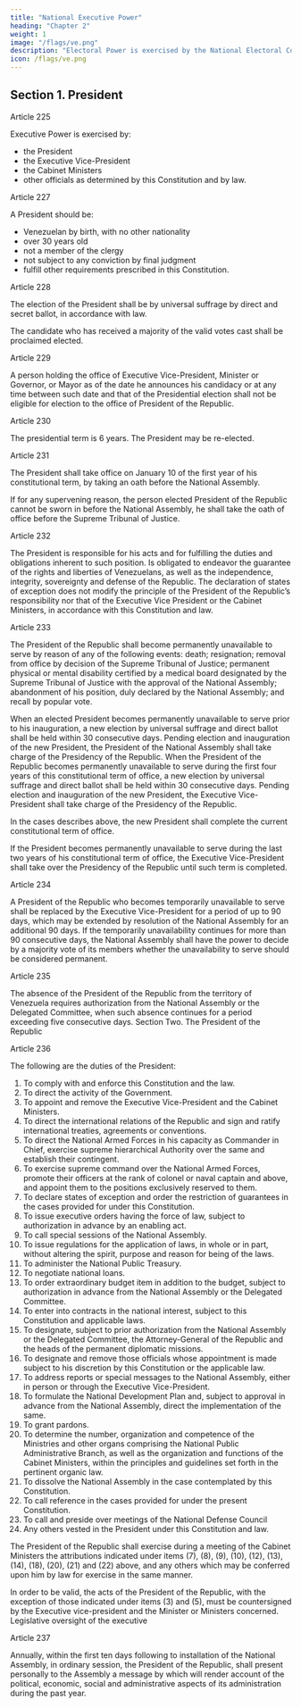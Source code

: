 ```yaml
---
title: "National Executive Power"
heading: "Chapter 2"
weight: 1
image: "/flags/ve.png"
description: "Electoral Power is exercised by the National Electoral Council as governing body, and by the latter’s subordinate organs"
icon: /flags/ve.png
---
```




## Section 1. President

Article 225

Executive Power is exercised by:
- the President
- the Executive Vice-President
- the Cabinet Ministers 
- other officials as determined by this Constitution and by law.


<!-- Article 226

The President of the Republic is the Head of State and of the National Executive, in
which latter capacity he directs the action of the government. -->


Article 227

A President should be:
- Venezuelan by birth, with no other nationality
- over 30 years old
- not a member of the clergy
- not subject to any conviction by final judgment
- fulfill other requirements prescribed in this Constitution.


Article 228

The election of the President shall be by universal suffrage by direct and secret ballot, in accordance with law. 

The candidate who has received a majority of the valid votes cast shall be proclaimed elected.


Article 229

A person holding the office of Executive Vice-President, Minister or Governor, or Mayor as of the date he announces his candidacy or at any time between such date and that of the Presidential election shall not be eligible for election to the office of President of the Republic.


Article 230

The presidential term is 6 years. The President may be re-elected.


Article 231

The President shall take office on January 10 of the first year of his constitutional term, by taking an oath before the National Assembly. 

If for any supervening reason, the person elected President of the Republic cannot be sworn in before the National Assembly, he shall take the oath of office before the Supreme Tribunal of Justice.


Article 232

The President is responsible for his acts and for fulfilling the duties and obligations inherent to such position.
Is obligated to endeavor the guarantee of the rights and liberties of Venezuelans, as well
as the independence, integrity, sovereignty and defense of the Republic. The declaration
of states of exception does not modify the principle of the President of the Republic’s
responsibility nor that of the Executive Vice President or the Cabinet Ministers, in
accordance with this Constitution and law.


Article 233

The President of the Republic shall become permanently unavailable to serve by reason
of any of the following events: death; resignation; removal from office by decision of the
Supreme Tribunal of Justice; permanent physical or mental disability certified by a
medical board designated by the Supreme Tribunal of Justice with the approval of the
National Assembly; abandonment of his position, duly declared by the National Assembly; and recall by popular vote.

When an elected President becomes permanently unavailable to serve prior to his
inauguration, a new election by universal suffrage and direct ballot shall be held within
30 consecutive days. Pending election and inauguration of the new President, the
President of the National Assembly shall take charge of the Presidency of the Republic.
When the President of the Republic becomes permanently unavailable to serve during
the first four years of this constitutional term of office, a new election by universal
suffrage and direct ballot shall be held within 30 consecutive days. Pending election and
inauguration of the new President, the Executive Vice-President shall take charge of the
Presidency of the Republic.

In the cases describes above, the new President shall complete the current
constitutional term of office.

If the President becomes permanently unavailable to serve during the last two years of
his constitutional term of office, the Executive Vice-President shall take over the
Presidency of the Republic until such term is completed.

Article 234

A President of the Republic who becomes temporarily unavailable to serve shall be
replaced by the Executive Vice-President for a period of up to 90 days, which may be
extended by resolution of the National Assembly for an additional 90 days.
If the temporarily unavailability continues for more than 90 consecutive days, the
National Assembly shall have the power to decide by a majority vote of its members
whether the unavailability to serve should be considered permanent.

Article 235

The absence of the President of the Republic from the territory of Venezuela requires
authorization from the National Assembly or the Delegated Committee, when such
absence continues for a period exceeding five consecutive days.
Section Two. The President of the Republic

Article 236

The following are the duties of the President:

1. To comply with and enforce this Constitution and the law.
2. To direct the activity of the Government.
3. To appoint and remove the Executive Vice-President and the Cabinet Ministers.
4. To direct the international relations of the Republic and sign and ratify international treaties, agreements or conventions.
5. To direct the National Armed Forces in his capacity as Commander in Chief, exercise supreme hierarchical Authority over the same and establish their contingent.
6. To exercise supreme command over the National Armed Forces, promote their officers at the rank of colonel or naval captain and above, and appoint them to the positions exclusively reserved to them.
7. To declare states of exception and order the restriction of guarantees in the cases provided for under this Constitution.
8. To issue executive orders having the force of law, subject to authorization in advance by an enabling act.
9. To call special sessions of the National Assembly.
10. To issue regulations for the application of laws, in whole or in part, without altering the spirit, purpose and reason for being of the laws.
11. To administer the National Public Treasury.
12. To negotiate national loans.
13. To order extraordinary budget item in addition to the budget, subject to authorization in advance from the National Assembly or the Delegated
Committee.
14. To enter into contracts in the national interest, subject to this Constitution and applicable laws.
15. To designate, subject to prior authorization from the National Assembly or the Delegated Committee, the Attorney-General of the Republic and the heads of the permanent diplomatic missions.
16. To designate and remove those officials whose appointment is made subject to his discretion by this Constitution or the applicable law.
17. To address reports or special messages to the National Assembly, either in person or through the Executive Vice-President.
18. To formulate the National Development Plan and, subject to approval in advance from the National Assembly, direct the implementation of the same.
19. To grant pardons.
20. To determine the number, organization and competence of the Ministries and other organs comprising the National Public Administrative Branch, as well as the organization and functions of the Cabinet Ministers, within the principles and guidelines set forth in the pertinent organic law.
21. To dissolve the National Assembly in the case contemplated by this Constitution.
22. To call reference in the cases provided for under the present Constitution.
23. To call and preside over meetings of the National Defense Council
24. Any others vested in the President under this Constitution and law.

The President of the Republic shall exercise during a meeting of the Cabinet Ministers the attributions indicated under items (7), (8), (9), (10), (12), (13), (14), (18), (20), (21) and (22) above, and any others which may be conferred upon him by law for exercise in
the same manner.

In order to be valid, the acts of the President of the Republic, with the exception of those indicated under items (3) and (5), must be countersigned by the Executive vice-president and the Minister or Ministers concerned.
Legislative oversight of the executive

Article 237

Annually, within the first ten days following to installation of the National Assembly, in ordinary session, the President of the Republic, shall present personally to the Assembly a message by which will render account of the political, economic, social and
administrative aspects of its administration during the past year.

